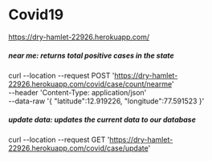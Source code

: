 # Covid19

https://dry-hamlet-22926.herokuapp.com/

##### near me: returns total positive cases in the state
curl --location --request POST 'https://dry-hamlet-22926.herokuapp.com/covid/case/count/nearme' \
--header 'Content-Type: application/json' \
--data-raw '{
    "latitude":12.919226,
    "longitude":77.591523
}'

##### update data: updates the current data to our database
curl --location --request GET 'https://dry-hamlet-22926.herokuapp.com/covid/case/update'
